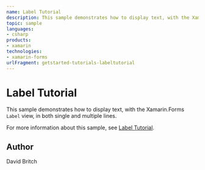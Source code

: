 ```yaml
---
name: Label Tutorial
description: This sample demonstrates how to display text, with the Xamarin.Forms `Label` view, in both single and multiple lines.  For more information about t...
topic: sample
languages:
- csharp
products:
- xamarin
technologies:
- xamarin-forms
urlFragment: getstarted-tutorials-labeltutorial
---
```

Label Tutorial
==============

This sample demonstrates how to display text, with the Xamarin.Forms `Label` view, in both single and multiple lines.

For more information about this sample, see [Label Tutorial](https://docs.microsoft.com/xamarin/get-started/tutorials/label/).

Author
------

David Britch
